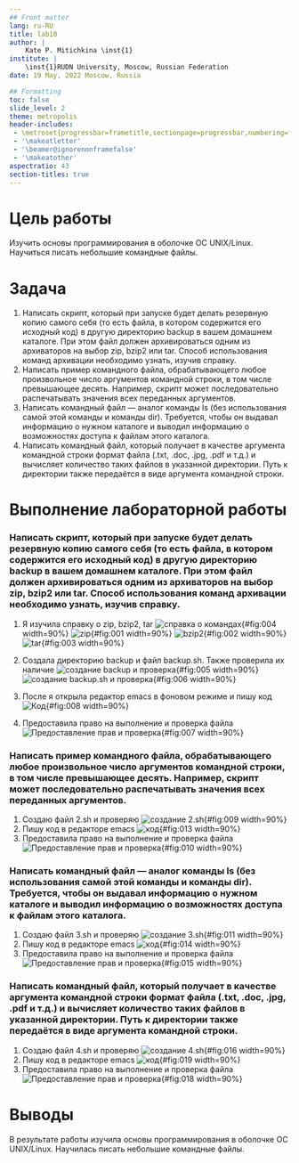 ```yaml
---
## Front matter
lang: ru-RU
title: lab10
author: |
	Kate P. Mitichkina \inst{1}
institute: |
	\inst{1}RUDN University, Moscow, Russian Federation
date: 19 May, 2022 Moscow, Russia

## Formatting
toc: false
slide_level: 2
theme: metropolis
header-includes: 
 - \metroset{progressbar=frametitle,sectionpage=progressbar,numbering=fraction}
 - '\makeatletter'
 - '\beamer@ignorenonframefalse'
 - '\makeatother'
aspectratio: 43
section-titles: true
---
```

# Цель работы

Изучить основы программирования в оболочке ОС UNIX/Linux. Научиться писать небольшие командные файлы.

# Задача
1.	Написать скрипт, который при запуске будет делать резервную копию самого себя (то есть файла, в котором содержится его исходный код) в другую директорию backup в вашем домашнем каталоге. При этом файл должен архивироваться одним из архиваторов на выбор zip, bzip2 или tar. Способ использования команд архивации необходимо узнать, изучив справку.
2.	Написать пример командного файла, обрабатывающего любое произвольное число аргументов командной строки, в том числе превышающее десять. Например, скрипт может последовательно распечатывать значения всех переданных аргументов.
3.	Написать командный файл — аналог команды ls (без использования самой этой команды и команды dir). Требуется, чтобы он выдавал информацию о нужном каталоге и выводил информацию о возможностях доступа к файлам этого каталога.
4.	Написать командный файл, который получает в качестве аргумента командной строки формат файла (.txt, .doc, .jpg, .pdf и т.д.) и вычисляет количество таких файлов в указанной директории. Путь к директории также передаётся в виде аргумента командной строки.

# Выполнение лабораторной работы
### Написать скрипт, который при запуске будет делать резервную копию самого себя (то есть файла, в котором содержится его исходный код) в другую директорию backup в вашем домашнем каталоге. При этом файл должен архивироваться одним из архиваторов на выбор zip, bzip2 или tar. Способ использования команд архивации необходимо узнать, изучив справку.
1. Я изучила справку о zip, bzip2, tar 
![справка о командах](/report/img/4.png){#fig:004 width=90%}
![zip](/report/img/1.png){#fig:001 width=90%}
![bzip2](/report/img/2.png){#fig:002 width=90%}
![tar](/report/img/3.png){#fig:003 width=90%}

2. Создала директорию backup и файл backup.sh. Также проверила их наличие
![создание backup и проверка](/report/img/5.png){#fig:005 width=90%}
![создание backup.sh и проверка](/report/img/6.png){#fig:006 width=90%}

3. После я открыла редактор emacs в фоновом режиме и пишу код
![Код](/report/img/8.png){#fig:008 width=90%}

4. Предоставила право на выполнение и проверка файла 
![Предоставление прав и проверка](/report/img/7.png){#fig:007 width=90%}

### Написать пример командного файла, обрабатывающего любое произвольное число аргументов командной строки, в том числе превышающее десять. Например, скрипт может последовательно распечатывать значения всех переданных аргументов.

1. Создаю файл 2.sh и проверяю 
![создание 2.sh](/report/img/9.png){#fig:009 width=90%}
2. Пишу код в редакторе emacs
![код](/report/img/13.png){#fig:013 width=90%}
3. Предоставила право на выполнение и проверка файла 
![Предоставление прав и проверка](/report/img/10.png){#fig:010 width=90%}


### Написать командный файл — аналог команды ls (без использования самой этой команды и команды dir). Требуется, чтобы он выдавал информацию о нужном каталоге и выводил информацию о возможностях доступа к файлам этого каталога.

1. Создаю файл 3.sh и проверяю 
![создание 3.sh](/report/img/11.png){#fig:011 width=90%}
2. Пишу код в редакторе emacs
![код](/report/img/14.png){#fig:014 width=90%}
3. Предоставила право на выполнение и проверка файла 
![Предоставление прав и проверка](/report/img/15.png){#fig:015 width=90%}

### Написать командный файл, который получает в качестве аргумента командной строки формат файла (.txt, .doc, .jpg, .pdf и т.д.) и вычисляет количество таких файлов в указанной директории. Путь к директории также передаётся в виде аргумента командной строки.

1. Создаю файл 4.sh и проверяю 
![создание 4.sh](/report/img/16.png){#fig:016 width=90%}
2. Пишу код в редакторе emacs
![код](/report/img/19.png){#fig:019 width=90%}
3. Предоставила право на выполнение и проверка файла 
![Предоставление прав и проверка](/report/img/18.png){#fig:018 width=90%}

# Выводы
В результате работы изучила основы программирования в оболочке ОС UNIX/Linux. Научилась писать небольшие командные файлы.
